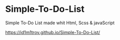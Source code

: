 # Simple-To-Do-List
Simple To-Do List made whit Html, Scss &amp; javaScript

https://id1m1trov.github.io/Simple-To-Do-List/
